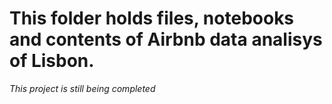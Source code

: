 # This folder holds files, notebooks and contents of Airbnb data analisys of Lisbon.

*This project is still being completed*


